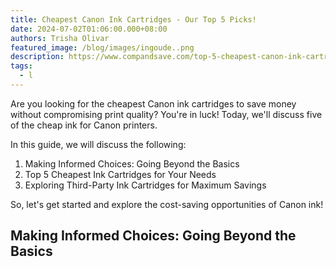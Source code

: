 ```yaml
---
title: Cheapest Canon Ink Cartridges - Our Top 5 Picks!
date: 2024-07-02T01:06:00.000+08:00
authors: Trisha Olivar
featured_image: /blog/images/ingoude..png
description: https://www.compandsave.com/top-5-cheapest-canon-ink-cartridges-guide
tags:
  - l
---
```

Are you looking for the cheapest Canon ink cartridges to save money without compromising print quality? You're in luck! Today, we'll discuss five of the cheap ink for Canon printers.



In this guide, we will discuss the following:



1. Making Informed Choices: Going Beyond the Basics
2. Top 5 Cheapest Ink Cartridges for Your Needs
3. Exploring Third-Party Ink Cartridges for Maximum Savings



So, let's get started and explore the cost-saving opportunities of Canon ink!



## Making Informed Choices: Going Beyond the Basics
